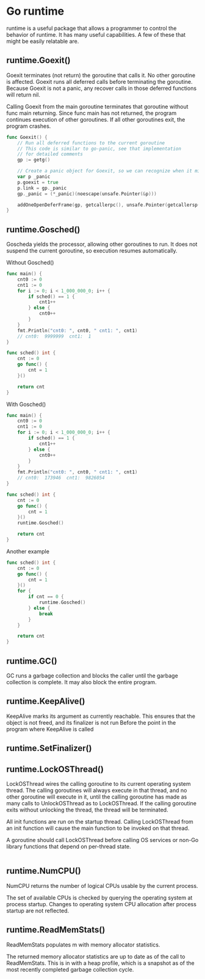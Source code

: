 # Go runtime

runtime is a useful package that allows a programmer to control the behavior of runtime. It has many useful capabilities. A few of these that might be easily relatable are.

## runtime.Goexit()

Goexit terminates (not return) the goroutine that calls it. No other goroutine is affected.
Goexit runs all deferred calls before terminating the goroutine. Because Goexit is not a panic, any recover calls in those deferred functions will return nil.

Calling Goexit from the main goroutine terminates that goroutine without func main returning. Since func main has not returned, the program continues execution of other goroutines. If all other goroutines exit, the program crashes.

```go
func Goexit() {
    // Run all deferred functions to the current goroutine
    // This code is similar to go-panic, see that implementation
    // for detailed comments
    gp := getg()

    // Create a panic object for Goexit, so we can recognize when it might be bypassed by a recover()
    var p _panic
    p.goexit = true
    p.link = gp._panic
    gp._panic = (*_panic)(noescape(unsafe.Pointer(&p)))

    addOneOpenDeferFrame(gp, getcallerpc(), unsafe.Pointer(getcallersp()))
}
```

## runtime.Gosched()

Goscheda yields the processor, allowing other goroutines to run. It does not suspend the current goroutine, so execution resumes automatically.

Without Gosched()
```go
func main() {
	cnt0 := 0
	cnt1 := 0
	for i := 0; i < 1_000_000_0; i++ {
		if sched() == 1 {
			cnt1++
		} else {
			cnt0++
		}
	}
	fmt.Println("cnt0: ", cnt0, " cnt1: ", cnt1)
    // cnt0:  9999999  cnt1:  1
}

func sched() int {
	cnt := 0
	go func() {
		cnt = 1
	}()

	return cnt
}
```

With Gosched()
```go
func main() {
	cnt0 := 0
	cnt1 := 0
	for i := 0; i < 1_000_000_0; i++ {
		if sched() == 1 {
			cnt1++
		} else {
			cnt0++
		}
	}
	fmt.Println("cnt0: ", cnt0, " cnt1: ", cnt1)
    // cnt0:  173946  cnt1:  9826054
}

func sched() int {
	cnt := 0
	go func() {
		cnt = 1
	}()
	runtime.Gosched()

	return cnt
}
```
Another example

```go
func sched() int {
	cnt := 0
	go func() {
		cnt = 1
	}()
	for {
		if cnt == 0 {
			runtime.Gosched()
		} else {
			break
		}
	}

	return cnt
}
```

## runtime.GC()

GC runs a garbage collection and blocks the caller until the garbage collection is complete. It may also block the entire program.

## runtime.KeepAlive()

KeepAlive marks its argument as currently reachable.
This ensures that the object is not freed, and its finalizer is not run
Before the point in the program where KeepAlive is called


## runtime.SetFinalizer()

## runtime.LockOSThread()

LockOSThread wires the calling goroutine to its current operating system thread. The calling goroutines will always execute in that thread, and no other goroutine will execute in it, until the calling goroutine has made as many calls to UnlockOSThread as to LockOSThread. If the calling goroutine exits without unlocking the thread, the thread will be terminated.

All init functions are run on the startup thread. Calling LockOSThread from an init function will cause the main function to be invoked on that thread.

A goroutine should call LockOSThread before calling OS services or non-Go library functions that depend on per-thread state.

```go
```

## runtime.NumCPU()

NumCPU returns the number of logical CPUs usable by the current process.

The set of available CPUs is checked by querying the operating system at process startup. Changes to operating system CPU allocation after process startup are not reflected.

## runtime.ReadMemStats()

ReadMemStats populates m with memory allocator statistics.

The returned memory allocator statistics are up to date as of the call to ReadMemStats. This is in with a heap profile, which is a snapshot as of the most recently completed garbage collection cycle.